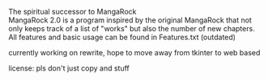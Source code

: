 The spiritual successor to MangaRock  
MangaRock 2.0 is a program inspired by the original MangaRock that not only keeps track of a list of "works" but also the number of new chapters.  
All features and basic usage can be found in Features.txt (outdated)

currently working on rewrite, hope to move away from tkinter to web based

license: pls don't just copy and stuff
